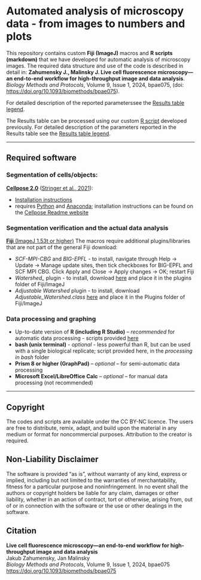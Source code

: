 # Automated analysis of microscopy data - from images to numbers and plots
This repository contains custom **Fiji (ImageJ)** macros and **R scripts (markdown)** that we have developed for automatic analysis of microscopy images. The required data structure and use of the code is described in detail in: **Zahumensky J., Malinsky J. Live cell fluorescence microscopy—an end-to-end workflow for high-throughput image and data analysis**. *Biology Methods and Protocols*, Volume 9, Issue 1, 2024, bpae075, 
(doi: https://doi.org/10.1093/biomethods/bpae075).

For detailed description of the reported parameterssee the [Results table legend](/Fiji%20macros/results_table_legend.md).

The Results table can be processed using our custom [R script](https://github.com/jakubzahumensky/microscopy_analysis/tree/main/processing%20in%20R) developed previously. For detailed description of the parameters reported in the Results table see the [Results table legend](results_table_legend.md).

---

## Required software
### Segmentation of cells/objects:
[**Cellpose 2.0**](https://www.cellpose.org/) ([Stringer et al., 2021](https://www.nature.com/articles/s41592-020-01018-x)):
-   [Installation instructions](https://github.com/MouseLand/cellpose/blob/main/README.md)
-   requires [Python](https://www.python.org/downloads/) and [Anaconda](https://www.anaconda.com/download); installation instructions can be found on the [Cellpose Readme website](https://github.com/MouseLand/cellpose/blob/main/README.md)
  
### Segmentation verification and the actual data analysis
[**Fiji** (ImageJ 1.53t or higher)](https://imagej.net/software/fiji/downloads)
The macros require additional plugins/libraries that are not part of the general Fiji download:  
- *SCF-MPI-CBG* and *BIG-EPFL* - to install, navigate through Help → Update → Manage update sites, then tick checkboxes for BIG-EPFL and SCF MPI CBG. Click Apply and Close → Apply changes → OK; restart Fiji  
- *Watershed_* plugin - to install, download [here](http://bigwww.epfl.ch/sage/soft/watershed/) and place it in the plugins folder of Fiji/ImageJ  
- *Adjustable Watershed* plugin - to install, download *Adjustable_Watershed.class* [here](https://github.com/imagej/imagej.github.io/blob/main/media/adjustable-watershed) and place it in the Plugins folder of Fiji/ImageJ
  
### Data processing and graphing
- Up-to-date version of **R (including R Studio)** – *recommended* for automatic data processing - scripts provided [here](/processing%20in%20R)
- **bash (unix terminal)** - *optional* - less powerful than R, but can be used with a single biological replicate; script provided here, in the *processing in bash* folder  
- **Prism 8 or higher (GraphPad)** – *optional* – for semi-automatic data processing  
- **Microsoft Excel/LibreOffice Calc** – *optional* – for manual data processing (not recommended)  

---

## Copyright
The codes and scripts are available under the CC BY-NC licence. The users are free to distribute, remix, adapt, and build upon the material in any medium or format for noncommercial purposes. Attribution to the creator is required.  

## Non-Liability Disclaimer
The software is provided “as is”, without warranty of any kind, express or implied, including but not limited to the warranties of merchantability, fitness for a particular purpose and noninfringement. In no event shall the authors or copyright holders be liable for any claim, damages or other liability, whether in an action of contract, tort or otherwise, arising from, out of or in connection with the software or the use or other dealings in the software.

## Citation
**Live cell fluorescence microscopy—an end-to-end workflow for high-throughput image and data analysis**\
Jakub Zahumensky, Jan Malinsky\
*Biology Methods and Protocols*, Volume 9, Issue 1, 2024, bpae075\
https://doi.org/10.1093/biomethods/bpae075
